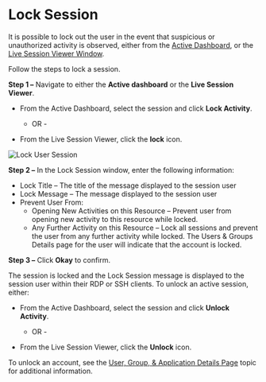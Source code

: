 # Lock Session

It is possible to lock out the user in the event that suspicious or unauthorized activity is
observed, either from the [Active Dashboard](/docs/privilegesecure/4.2/privilegesecure/accessmanagement/admin/dashboard/active.md), or the
[Live Session Viewer Window](/docs/privilegesecure/4.2/privilegesecure/accessmanagement/admin/dashboard/window/liveviewer.md).

Follow the steps to lock a session.

**Step 1 –** Navigate to either the **Active dashboard** or the **Live Session Viewer**.

- From the Active Dashboard, select the session and click **Lock Activity**.

  - OR -

- From the Live Session Viewer, click the **lock** icon.

![Lock User Session](/img/product_docs/privilegesecure/privilegesecure/accessmanagement/admin/dashboard/window/locksession.webp)

**Step 2 –** In the Lock Session window, enter the following information:

- Lock Title – The title of the message displayed to the session user
- Lock Message – The message displayed to the session user
- Prevent User From:
  - Opening New Activities on this Resource – Prevent user from opening new activity to this
    resource while locked.
  - Any Further Activity on this Resource – Lock all sessions and prevent the user from any
    further activity while locked. The Users & Groups Details page for the user will indicate that
    the account is locked.

**Step 3 –** Click **Okay** to confirm.

The session is locked and the Lock Session message is displayed to the session user within their RDP
or SSH clients. To unlock an active session, either:

- From the Active Dashboard, select the session and click **Unlock Activity**.

  - OR -

- From the Live Session Viewer, click the **Unlock** icon.

To unlock an account, see the
[User, Group, & Application Details Page](/docs/privilegesecure/4.2/privilegesecure/accessmanagement/admin/policy/page/details/usergroupapplication.md) topic
for additional information.
